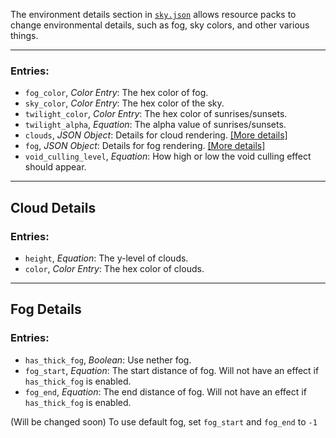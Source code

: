 The environment details section in [`sky.json`](https://github.com/fishcute/Celestial/wiki/JSON-Files#skyjson) allows resource packs to change environmental details, such as fog, sky colors, and other various things.

***

### Entries:
- `fog_color`, _Color Entry_: The hex color of fog.
- `sky_color`, _Color Entry_: The hex color of the sky.
- `twilight_color`, _Color Entry_: The hex color of sunrises/sunsets.
- `twilight_alpha`, _Equation_: The alpha value of sunrises/sunsets.
- `clouds`, _JSON Object_: Details for cloud rendering. [[More details]](https://github.com/fishcute/Celestial/wiki/Environment-Details#cloud-details)
- `fog`, _JSON Object_: Details for fog rendering. [[More details]](https://github.com/fishcute/Celestial/wiki/Environment-Details#fog-details)
- `void_culling_level`, _Equation_: How high or low the void culling effect should appear.

***

## Cloud Details

### Entries:
- `height`, _Equation_: The y-level of clouds.
- `color`, _Color Entry_: The hex color of clouds.

***

## Fog Details

### Entries:
- `has_thick_fog`, _Boolean_: Use nether fog.
- `fog_start`, _Equation_: The start distance of fog. Will not have an effect if `has_thick_fog` is enabled.
- `fog_end`, _Equation_: The end distance of fog. Will not have an effect if `has_thick_fog` is enabled.

(Will be changed soon) To use default fog, set `fog_start` and `fog_end` to `-1`